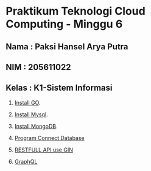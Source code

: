 Praktikum Teknologi Cloud Computing - Minggu 6
=====================

Nama : Paksi Hansel Arya Putra
--------
NIM : 205611022
--------
Kelas  : K1-Sistem Informasi
--------

1. [Install GO](https://github.com/paksihansel/tekn-cloud-computing/blob/master/minggu-06/install_GO.md).

2. [Install Mysql](https://github.com/paksihansel/tekn-cloud-computing/blob/master/minggu-06/install_mysql.md).

3. [Install MongoDB](https://github.com/paksihansel/tekn-cloud-computing/blob/master/minggu-06/install_mongodb.md).

4. [Program Connect Database]()

5. [RESTFULL API use GIN]()

6. [GraphQL]()